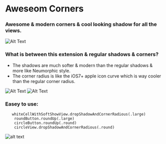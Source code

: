 # Aweseom Corners
### Awesome &amp; modern corners &amp; cool looking shadow for all the views.

![Alt Text](https://github.com/HappyIosDeveloper/AwesomeCornetrs/blob/main/screenshot.jpg)


### What is between this extension & regular shadows & corners?

- The shadows are much softer & modern than the regular shadows & more like Neumorphic style.
- The corner radius is like the iOS7+ apple icon curve which is way cooler than the regular corner radius.

![Alt Text](https://github.com/HappyIosDeveloper/AwesomeCornetrs/blob/main/difference1.png)
![Alt Text](https://github.com/HappyIosDeveloper/AwesomeCornetrs/blob/main/difference2.png)


### Easey to use:
       whiteCellWithSoftShowView.dropShadowAndCornerRadious(.large)
        roundButton.roundUp(.large)
        circleButton.roundUp(.round)
        circleView.dropShadowAndCornerRadious(.round)

![alt text](https://github.com/HappyIosDeveloper/AwesomeCornetrs/blob/main/usage.png)
